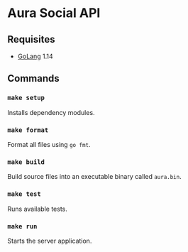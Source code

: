 # Aura Social API

## Requisites

- [GoLang](https://golang.org/doc/install) 1.14

## Commands

### `make setup`
Installs dependency modules.

### `make format`
Format all files using `go fmt`.

### `make build`
Build source files into an executable binary called `aura.bin`.

### `make test`                    
Runs available tests.

### `make run`
Starts the server application.
